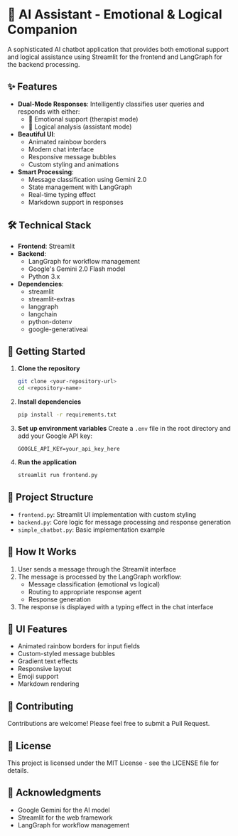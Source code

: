 # 🤖 AI Assistant - Emotional & Logical Companion

A sophisticated AI chatbot application that provides both emotional support and logical assistance using Streamlit for the frontend and LangGraph for the backend processing.

## ✨ Features

- **Dual-Mode Responses**: Intelligently classifies user queries and responds with either:
  - 🤗 Emotional support (therapist mode)
  - 🧠 Logical analysis (assistant mode)
- **Beautiful UI**: 
  - Animated rainbow borders
  - Modern chat interface
  - Responsive message bubbles
  - Custom styling and animations
- **Smart Processing**:
  - Message classification using Gemini 2.0
  - State management with LangGraph
  - Real-time typing effect
  - Markdown support in responses

## 🛠️ Technical Stack

- **Frontend**: Streamlit
- **Backend**: 
  - LangGraph for workflow management
  - Google's Gemini 2.0 Flash model
  - Python 3.x
- **Dependencies**:
  - streamlit
  - streamlit-extras
  - langgraph
  - langchain
  - python-dotenv
  - google-generativeai

## 🚀 Getting Started

1. **Clone the repository**
   ```bash
   git clone <your-repository-url>
   cd <repository-name>
   ```

2. **Install dependencies**
   ```bash
   pip install -r requirements.txt
   ```

3. **Set up environment variables**
   Create a `.env` file in the root directory and add your Google API key:
   ```
   GOOGLE_API_KEY=your_api_key_here
   ```

4. **Run the application**
   ```bash
   streamlit run frontend.py
   ```

## 📁 Project Structure

- `frontend.py`: Streamlit UI implementation with custom styling
- `backend.py`: Core logic for message processing and response generation
- `simple_chatbot.py`: Basic implementation example

## 🔄 How It Works

1. User sends a message through the Streamlit interface
2. The message is processed by the LangGraph workflow:
   - Message classification (emotional vs logical)
   - Routing to appropriate response agent
   - Response generation
3. The response is displayed with a typing effect in the chat interface

## 🎨 UI Features

- Animated rainbow borders for input fields
- Custom-styled message bubbles
- Gradient text effects
- Responsive layout
- Emoji support
- Markdown rendering

## 🤝 Contributing

Contributions are welcome! Please feel free to submit a Pull Request.

## 📝 License

This project is licensed under the MIT License - see the LICENSE file for details.

## 🙏 Acknowledgments

- Google Gemini for the AI model
- Streamlit for the web framework
- LangGraph for workflow management